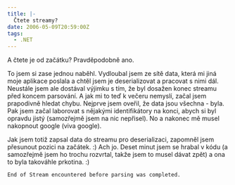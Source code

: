 ```yaml
---
title: |-
  Čtete streamy?
date: 2006-05-09T20:59:00Z
tags:
  - .NET
---
```

A čtete je od začátku? Pravděpodobně ano.

To jsem si zase jednou naběhl. Vydloubal jsem ze sítě data, která mi jiná moje aplikace poslala a chtěl jsem je deserializovat a pracovat s nimi dál. Neustále jsem ale dostával výjimku s tím, že byl dosažen konec streamu před koncem parsování. A jak mi to teď k večeru nemyslí, začal jsem prapodivně hledat chybu. Nejprve jsem oveřil, že data jsou všechna - byla. Pak jsem začal laborovat s nějakými identifikátory na konci, abych si byl opravdu jistý (samozřejmě jsem na nic nepřisel). No a nakonec mě musel nakopnout google (viva google).

Jak jsem totiž zapsal data do streamu pro deserializaci, zapomněl jsem přesunout pozici na začátek. :) Ach jo. Deset minut jsem se hrabal v kódu (a samozřejmě jsem ho trochu rozvrtal, takže jsem to musel dávat zpět) a ona to byla takováhle prkotina. :)

`End of Stream encountered before parsing was completed.`